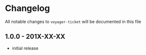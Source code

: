 # Changelog

All notable changes to `voyager-ticket` will be documented in this file

## 1.0.0 - 201X-XX-XX

- initial release
